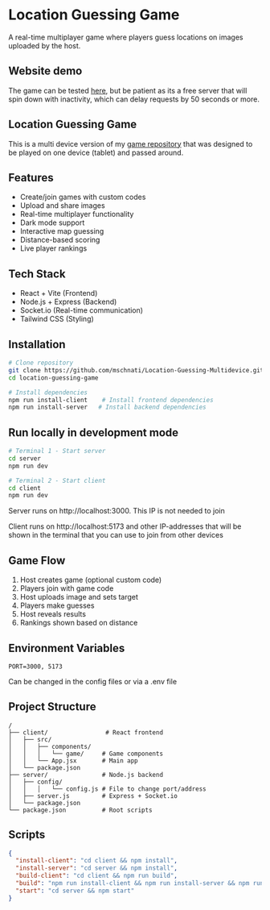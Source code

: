 # Location Guessing Game

A real-time multiplayer game where players guess locations on images uploaded by the host.

## Website demo
The game can be tested [here](https://locationguessinggame.onrender.com), but be patient as its a free server that will spin down with inactivity, which can delay requests by 50 seconds or more.

## Location Guessing Game
This is a multi device version of my [game repository](https://github.com/mschnati/LocationGuessingGame) that was designed to be played on one device (tablet) and passed around.

## Features
- Create/join games with custom codes
- Upload and share images
- Real-time multiplayer functionality
- Dark mode support
- Interactive map guessing
- Distance-based scoring
- Live player rankings

## Tech Stack
- React + Vite (Frontend)
- Node.js + Express (Backend)
- Socket.io (Real-time communication)
- Tailwind CSS (Styling)

## Installation

```bash
# Clone repository
git clone https://github.com/mschnati/Location-Guessing-Multidevice.git
cd location-guessing-game

# Install dependencies
npm run install-client    # Install frontend dependencies
npm run install-server   # Install backend dependencies
```

## Run locally in development mode

```bash
# Terminal 1 - Start server
cd server
npm run dev

# Terminal 2 - Start client
cd client
npm run dev
```

Server runs on http://localhost:3000. This IP is not needed to join

Client runs on http://localhost:5173 and other IP-addresses that will be shown in the terminal that you can use to join from other devices

## Game Flow
1. Host creates game (optional custom code)
2. Players join with game code
3. Host uploads image and sets target
4. Players make guesses
5. Host reveals results
6. Rankings shown based on distance

## Environment Variables

```properties
PORT=3000, 5173
```
Can be changed in the config files or via a .env file

## Project Structure
```plaintext
/
├── client/                # React frontend
│   ├── src/
│   │   ├── components/
│   │   │   └── game/     # Game components
│   │   └── App.jsx       # Main app
│   └── package.json
├── server/               # Node.js backend
│   ├── config/
│   │   │   └── config.js # File to change port/address 
│   ├── server.js         # Express + Socket.io
│   └── package.json
└── package.json          # Root scripts
```

## Scripts
```json
{
  "install-client": "cd client && npm install",
  "install-server": "cd server && npm install",
  "build-client": "cd client && npm run build",
  "build": "npm run install-client && npm run install-server && npm run build-client",
  "start": "cd server && npm start"
}
```